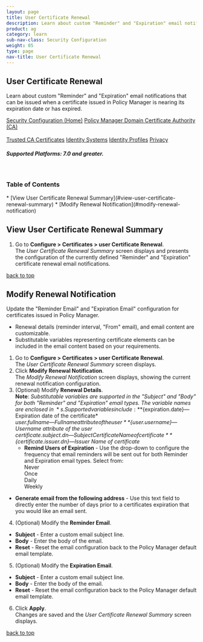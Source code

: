 ```yaml
---
layout: page
title: User Certificate Renewal
description: Learn about custom "Reminder" and "Expiration" email notifications that can be issued when a certificate issued in Policy Manager is nearing its expiration date or has expired.
product: ag
category: learn
sub-nav-class: Security Configuration
weight: 05
type: page
nav-title: User Certificate Renewal
---
```


## User Certificate Renewal

Learn about custom "Reminder" and "Expiration" email notifications that can be issued when a certificate issued in Policy Manager is nearing its expiration date or has expired.

<a href="../security_config/security_configuration_toc.html" class="button secondary">Security Configuration (Home)</a> <a href="../security_config/policy_manager_domain.html" class="button secondary">Policy Manager Domain </a> <a href="../security_config/certificate_authority.html" class="button secondary">Certificate Authority (CA)</a> <br><br> <a href="../security_config/trusted_ca_certificates.html" class="button secondary">Trusted CA Certificates</a> <a href="../security_config/identity_systems.html" class="button secondary">Identity Systems</a> <a href="../security_config/identity_profiles.html" class="button secondary">Identity Profiles</a> <a href="../security_config/privacy.html" class="button secondary">Privacy</a>

<h5 class="stamp">Supported Platforms: 7.0 and greater.</h5><br>

<div class = "divider1"></div>

### Table of Contents
<div id="toc-marker"></div>
* [View User Certificate Renewal Summary](#view-user-certificate-renewal-summary)
* [Modify Renewal Notification](#modify-renewal-notification)

<div class = "divider1"></div>

## View User Certificate Renewal Summary

1. Go to **Configure > Certificates > user Certificate Renewal**.  
The *User Certificate Renewal Summary* screen displays and presents the configuration of the currently defined "Reminder" and "Expiration" certificate renewal email notifications.

<a href="#top">back to top</a> 

## Modify Renewal Notification

Update the "Reminder Email" and "Expiration Email" configuration for certificates issued in Policy Manager.

* Renewal details (reminder interval, "From" email), and email content are customizable.
* Substitutable variables representing certificate elements can be included in the email content based on your requirements.

1. Go to **Configure > Certificates > user Certificate Renewal**.  
The *User Certificate Renewal Summary* screen displays.
2. Click **Modify Renewal Notification**.  
The *Modify Renewal Notification* screen displays, showing the current renewal notification configuration.
3. (Optional) Modify **Renewal Details**.  
**Note**: *Substitutable variables are supported in the "Subject" and "Body" for both "Reminder" and "Expiration" email types. The variable names are enclosed in* ${}*s. 
Supported variables include:*   
*${expiration.date}—Expiration date of the certificate*  
*${user.fullname}—Fullname attribute of the user*  
*${user.username}—Username attribute of the user*  
*${certificate.subject.dn}—Subject Certificate Name of certificate*  
*${certificate.issuer.dn}—Issuer Name of certificate* 
   * **Remind Users of Expiration** - Use the drop-down to configure the frequency that email reminders will be sent out for both Reminder and Expiration email types.  Select from:  
Never  
Once  
Daily  
Weekly  
  * **Generate email from the following address** - Use this text field to directly enter the number of days prior to a certificates expiration that you would like an email sent.
4. (Optional) Modify the **Reminder Email**.  
  * **Subject** - Enter a custom email subject line.
  * **Body** - Enter the body of the email.
  * **Reset** - Reset the email configuration back to the Policy Manager default email template.
5. (Optional) Modify the **Expiration Email**.  
  * **Subject** - Enter a custom email subject line.
  * **Body** - Enter the body of the email.
  * **Reset** - Reset the email configuration back to the Policy Manager default email template.
6. Click **Apply**.  
Changes are saved and the *User Certificate Renewal Summary* screen displays.

<a href="#top">back to top</a> 